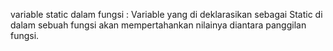 variable static dalam fungsi : Variable yang di deklarasikan sebagai Static di dalam sebuah fungsi akan  mempertahankan
nilainya diantara panggilan fungsi.
